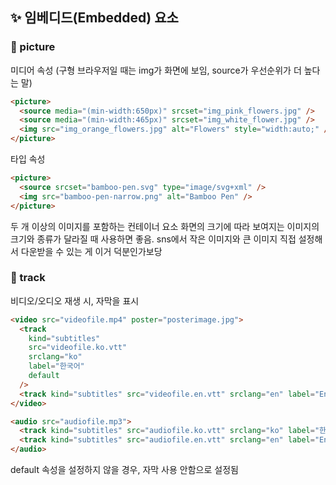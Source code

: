 ## ✨ 임베디드(Embedded) 요소

### 🎇 picture

미디어 속성 (구형 브라우저일 때는 img가 화면에 보임, source가 우선순위가 더 높다는 말)

```html
<picture>
  <source media="(min-width:650px)" srcset="img_pink_flowers.jpg" />
  <source media="(min-width:465px)" srcset="img_white_flower.jpg" />
  <img src="img_orange_flowers.jpg" alt="Flowers" style="width:auto;" />
</picture>
```

타입 속성

```html
<picture>
  <source srcset="bamboo-pen.svg" type="image/svg+xml" />
  <img src="bamboo-pen-narrow.png" alt="Bamboo Pen" />
</picture>
```

두 개 이상의 이미지를 포함하는 컨테이너 요소
화면의 크기에 따라 보여지는 이미지의 크기와 종류가 달라질 때 사용하면 좋음. sns에서 작은 이미지와 큰 이미지 직접 설정해서 다운받을 수 있는 게 이거 덕분인가보당

### 🎇 track

비디오/오디오 재생 시, 자막을 표시

```html
<video src="videofile.mp4" poster="posterimage.jpg">
  <track
    kind="subtitles"
    src="videofile.ko.vtt"
    srclang="ko"
    label="한국어"
    default
  />
  <track kind="subtitles" src="videofile.en.vtt" srclang="en" label="English" />
</video>

<audio src="audiofile.mp3">
  <track kind="subtitles" src="audiofile.ko.vtt" srclang="ko" label="한국어" />
  <track kind="subtitles" src="audiofile.en.vtt" srclang="en" label="English" />
</audio>
```

default 속성을 설정하지 않을 경우, 자막 사용 안함으로 설정됨
